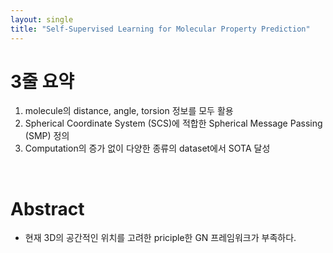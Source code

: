 ```yaml
---
layout: single
title: "Self-Supervised Learning for Molecular Property Prediction"
---
```



# 3줄 요약
1. molecule의 distance, angle, torsion 정보를 모두 활용
2. Spherical Coordinate System (SCS)에 적합한 Spherical Message Passing (SMP) 정의
3. Computation의 증가 없이 다양한 종류의 dataset에서 SOTA 달성
<br />

# Abstract
- 현재 3D의 공간적인 위치를 고려한 priciple한 GN 프레임워크가 부족하다.

<br />
